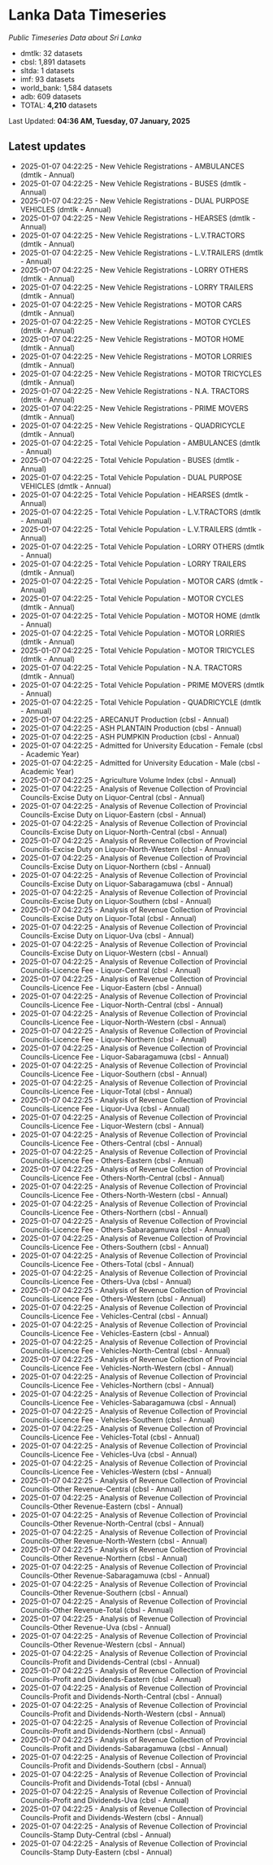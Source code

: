 # Lanka Data Timeseries
*Public Timeseries Data about Sri Lanka*

* dmtlk: 32 datasets
* cbsl: 1,891 datasets
* sltda: 1 datasets
* imf: 93 datasets
* world_bank: 1,584 datasets
* adb: 609 datasets
* TOTAL: **4,210** datasets

Last Updated: **04:36 AM, Tuesday, 07 January, 2025**

## Latest updates

* 2025-01-07 04:22:25 - New Vehicle Registrations - AMBULANCES (dmtlk - Annual)
* 2025-01-07 04:22:25 - New Vehicle Registrations - BUSES (dmtlk - Annual)
* 2025-01-07 04:22:25 - New Vehicle Registrations - DUAL PURPOSE VEHICLES (dmtlk - Annual)
* 2025-01-07 04:22:25 - New Vehicle Registrations - HEARSES (dmtlk - Annual)
* 2025-01-07 04:22:25 - New Vehicle Registrations - L.V.TRACTORS (dmtlk - Annual)
* 2025-01-07 04:22:25 - New Vehicle Registrations - L.V.TRAILERS (dmtlk - Annual)
* 2025-01-07 04:22:25 - New Vehicle Registrations - LORRY OTHERS (dmtlk - Annual)
* 2025-01-07 04:22:25 - New Vehicle Registrations - LORRY TRAILERS (dmtlk - Annual)
* 2025-01-07 04:22:25 - New Vehicle Registrations - MOTOR CARS (dmtlk - Annual)
* 2025-01-07 04:22:25 - New Vehicle Registrations - MOTOR CYCLES (dmtlk - Annual)
* 2025-01-07 04:22:25 - New Vehicle Registrations - MOTOR HOME (dmtlk - Annual)
* 2025-01-07 04:22:25 - New Vehicle Registrations - MOTOR LORRIES (dmtlk - Annual)
* 2025-01-07 04:22:25 - New Vehicle Registrations - MOTOR TRICYCLES (dmtlk - Annual)
* 2025-01-07 04:22:25 - New Vehicle Registrations - N.A. TRACTORS (dmtlk - Annual)
* 2025-01-07 04:22:25 - New Vehicle Registrations - PRIME MOVERS (dmtlk - Annual)
* 2025-01-07 04:22:25 - New Vehicle Registrations - QUADRICYCLE (dmtlk - Annual)
* 2025-01-07 04:22:25 - Total Vehicle Population - AMBULANCES (dmtlk - Annual)
* 2025-01-07 04:22:25 - Total Vehicle Population - BUSES (dmtlk - Annual)
* 2025-01-07 04:22:25 - Total Vehicle Population - DUAL PURPOSE VEHICLES (dmtlk - Annual)
* 2025-01-07 04:22:25 - Total Vehicle Population - HEARSES (dmtlk - Annual)
* 2025-01-07 04:22:25 - Total Vehicle Population - L.V.TRACTORS (dmtlk - Annual)
* 2025-01-07 04:22:25 - Total Vehicle Population - L.V.TRAILERS (dmtlk - Annual)
* 2025-01-07 04:22:25 - Total Vehicle Population - LORRY OTHERS (dmtlk - Annual)
* 2025-01-07 04:22:25 - Total Vehicle Population - LORRY TRAILERS (dmtlk - Annual)
* 2025-01-07 04:22:25 - Total Vehicle Population - MOTOR CARS (dmtlk - Annual)
* 2025-01-07 04:22:25 - Total Vehicle Population - MOTOR CYCLES (dmtlk - Annual)
* 2025-01-07 04:22:25 - Total Vehicle Population - MOTOR HOME (dmtlk - Annual)
* 2025-01-07 04:22:25 - Total Vehicle Population - MOTOR LORRIES (dmtlk - Annual)
* 2025-01-07 04:22:25 - Total Vehicle Population - MOTOR TRICYCLES (dmtlk - Annual)
* 2025-01-07 04:22:25 - Total Vehicle Population - N.A. TRACTORS (dmtlk - Annual)
* 2025-01-07 04:22:25 - Total Vehicle Population - PRIME MOVERS (dmtlk - Annual)
* 2025-01-07 04:22:25 - Total Vehicle Population - QUADRICYCLE (dmtlk - Annual)
* 2025-01-07 04:22:25 - ARECANUT Production (cbsl - Annual)
* 2025-01-07 04:22:25 - ASH PLANTAIN Production (cbsl - Annual)
* 2025-01-07 04:22:25 - ASH PUMPKIN Production (cbsl - Annual)
* 2025-01-07 04:22:25 - Admitted for University Education - Female (cbsl - Academic Year)
* 2025-01-07 04:22:25 - Admitted for University Education - Male (cbsl - Academic Year)
* 2025-01-07 04:22:25 - Agriculture Volume Index (cbsl - Annual)
* 2025-01-07 04:22:25 - Analysis of Revenue Collection of Provincial Councils-Excise Duty on Liquor-Central (cbsl - Annual)
* 2025-01-07 04:22:25 - Analysis of Revenue Collection of Provincial Councils-Excise Duty on Liquor-Eastern (cbsl - Annual)
* 2025-01-07 04:22:25 - Analysis of Revenue Collection of Provincial Councils-Excise Duty on Liquor-North-Central (cbsl - Annual)
* 2025-01-07 04:22:25 - Analysis of Revenue Collection of Provincial Councils-Excise Duty on Liquor-North-Western (cbsl - Annual)
* 2025-01-07 04:22:25 - Analysis of Revenue Collection of Provincial Councils-Excise Duty on Liquor-Northern (cbsl - Annual)
* 2025-01-07 04:22:25 - Analysis of Revenue Collection of Provincial Councils-Excise Duty on Liquor-Sabaragamuwa (cbsl - Annual)
* 2025-01-07 04:22:25 - Analysis of Revenue Collection of Provincial Councils-Excise Duty on Liquor-Southern (cbsl - Annual)
* 2025-01-07 04:22:25 - Analysis of Revenue Collection of Provincial Councils-Excise Duty on Liquor-Total (cbsl - Annual)
* 2025-01-07 04:22:25 - Analysis of Revenue Collection of Provincial Councils-Excise Duty on Liquor-Uva (cbsl - Annual)
* 2025-01-07 04:22:25 - Analysis of Revenue Collection of Provincial Councils-Excise Duty on Liquor-Western (cbsl - Annual)
* 2025-01-07 04:22:25 - Analysis of Revenue Collection of Provincial Councils-Licence Fee - Liquor-Central (cbsl - Annual)
* 2025-01-07 04:22:25 - Analysis of Revenue Collection of Provincial Councils-Licence Fee - Liquor-Eastern (cbsl - Annual)
* 2025-01-07 04:22:25 - Analysis of Revenue Collection of Provincial Councils-Licence Fee - Liquor-North-Central (cbsl - Annual)
* 2025-01-07 04:22:25 - Analysis of Revenue Collection of Provincial Councils-Licence Fee - Liquor-North-Western (cbsl - Annual)
* 2025-01-07 04:22:25 - Analysis of Revenue Collection of Provincial Councils-Licence Fee - Liquor-Northern (cbsl - Annual)
* 2025-01-07 04:22:25 - Analysis of Revenue Collection of Provincial Councils-Licence Fee - Liquor-Sabaragamuwa (cbsl - Annual)
* 2025-01-07 04:22:25 - Analysis of Revenue Collection of Provincial Councils-Licence Fee - Liquor-Southern (cbsl - Annual)
* 2025-01-07 04:22:25 - Analysis of Revenue Collection of Provincial Councils-Licence Fee - Liquor-Total (cbsl - Annual)
* 2025-01-07 04:22:25 - Analysis of Revenue Collection of Provincial Councils-Licence Fee - Liquor-Uva (cbsl - Annual)
* 2025-01-07 04:22:25 - Analysis of Revenue Collection of Provincial Councils-Licence Fee - Liquor-Western (cbsl - Annual)
* 2025-01-07 04:22:25 - Analysis of Revenue Collection of Provincial Councils-Licence Fee - Others-Central (cbsl - Annual)
* 2025-01-07 04:22:25 - Analysis of Revenue Collection of Provincial Councils-Licence Fee - Others-Eastern (cbsl - Annual)
* 2025-01-07 04:22:25 - Analysis of Revenue Collection of Provincial Councils-Licence Fee - Others-North-Central (cbsl - Annual)
* 2025-01-07 04:22:25 - Analysis of Revenue Collection of Provincial Councils-Licence Fee - Others-North-Western (cbsl - Annual)
* 2025-01-07 04:22:25 - Analysis of Revenue Collection of Provincial Councils-Licence Fee - Others-Northern (cbsl - Annual)
* 2025-01-07 04:22:25 - Analysis of Revenue Collection of Provincial Councils-Licence Fee - Others-Sabaragamuwa (cbsl - Annual)
* 2025-01-07 04:22:25 - Analysis of Revenue Collection of Provincial Councils-Licence Fee - Others-Southern (cbsl - Annual)
* 2025-01-07 04:22:25 - Analysis of Revenue Collection of Provincial Councils-Licence Fee - Others-Total (cbsl - Annual)
* 2025-01-07 04:22:25 - Analysis of Revenue Collection of Provincial Councils-Licence Fee - Others-Uva (cbsl - Annual)
* 2025-01-07 04:22:25 - Analysis of Revenue Collection of Provincial Councils-Licence Fee - Others-Western (cbsl - Annual)
* 2025-01-07 04:22:25 - Analysis of Revenue Collection of Provincial Councils-Licence Fee - Vehicles-Central (cbsl - Annual)
* 2025-01-07 04:22:25 - Analysis of Revenue Collection of Provincial Councils-Licence Fee - Vehicles-Eastern (cbsl - Annual)
* 2025-01-07 04:22:25 - Analysis of Revenue Collection of Provincial Councils-Licence Fee - Vehicles-North-Central (cbsl - Annual)
* 2025-01-07 04:22:25 - Analysis of Revenue Collection of Provincial Councils-Licence Fee - Vehicles-North-Western (cbsl - Annual)
* 2025-01-07 04:22:25 - Analysis of Revenue Collection of Provincial Councils-Licence Fee - Vehicles-Northern (cbsl - Annual)
* 2025-01-07 04:22:25 - Analysis of Revenue Collection of Provincial Councils-Licence Fee - Vehicles-Sabaragamuwa (cbsl - Annual)
* 2025-01-07 04:22:25 - Analysis of Revenue Collection of Provincial Councils-Licence Fee - Vehicles-Southern (cbsl - Annual)
* 2025-01-07 04:22:25 - Analysis of Revenue Collection of Provincial Councils-Licence Fee - Vehicles-Total (cbsl - Annual)
* 2025-01-07 04:22:25 - Analysis of Revenue Collection of Provincial Councils-Licence Fee - Vehicles-Uva (cbsl - Annual)
* 2025-01-07 04:22:25 - Analysis of Revenue Collection of Provincial Councils-Licence Fee - Vehicles-Western (cbsl - Annual)
* 2025-01-07 04:22:25 - Analysis of Revenue Collection of Provincial Councils-Other Revenue-Central (cbsl - Annual)
* 2025-01-07 04:22:25 - Analysis of Revenue Collection of Provincial Councils-Other Revenue-Eastern (cbsl - Annual)
* 2025-01-07 04:22:25 - Analysis of Revenue Collection of Provincial Councils-Other Revenue-North-Central (cbsl - Annual)
* 2025-01-07 04:22:25 - Analysis of Revenue Collection of Provincial Councils-Other Revenue-North-Western (cbsl - Annual)
* 2025-01-07 04:22:25 - Analysis of Revenue Collection of Provincial Councils-Other Revenue-Northern (cbsl - Annual)
* 2025-01-07 04:22:25 - Analysis of Revenue Collection of Provincial Councils-Other Revenue-Sabaragamuwa (cbsl - Annual)
* 2025-01-07 04:22:25 - Analysis of Revenue Collection of Provincial Councils-Other Revenue-Southern (cbsl - Annual)
* 2025-01-07 04:22:25 - Analysis of Revenue Collection of Provincial Councils-Other Revenue-Total (cbsl - Annual)
* 2025-01-07 04:22:25 - Analysis of Revenue Collection of Provincial Councils-Other Revenue-Uva (cbsl - Annual)
* 2025-01-07 04:22:25 - Analysis of Revenue Collection of Provincial Councils-Other Revenue-Western (cbsl - Annual)
* 2025-01-07 04:22:25 - Analysis of Revenue Collection of Provincial Councils-Profit and Dividends-Central (cbsl - Annual)
* 2025-01-07 04:22:25 - Analysis of Revenue Collection of Provincial Councils-Profit and Dividends-Eastern (cbsl - Annual)
* 2025-01-07 04:22:25 - Analysis of Revenue Collection of Provincial Councils-Profit and Dividends-North-Central (cbsl - Annual)
* 2025-01-07 04:22:25 - Analysis of Revenue Collection of Provincial Councils-Profit and Dividends-North-Western (cbsl - Annual)
* 2025-01-07 04:22:25 - Analysis of Revenue Collection of Provincial Councils-Profit and Dividends-Northern (cbsl - Annual)
* 2025-01-07 04:22:25 - Analysis of Revenue Collection of Provincial Councils-Profit and Dividends-Sabaragamuwa (cbsl - Annual)
* 2025-01-07 04:22:25 - Analysis of Revenue Collection of Provincial Councils-Profit and Dividends-Southern (cbsl - Annual)
* 2025-01-07 04:22:25 - Analysis of Revenue Collection of Provincial Councils-Profit and Dividends-Total (cbsl - Annual)
* 2025-01-07 04:22:25 - Analysis of Revenue Collection of Provincial Councils-Profit and Dividends-Uva (cbsl - Annual)
* 2025-01-07 04:22:25 - Analysis of Revenue Collection of Provincial Councils-Profit and Dividends-Western (cbsl - Annual)
* 2025-01-07 04:22:25 - Analysis of Revenue Collection of Provincial Councils-Stamp Duty-Central (cbsl - Annual)
* 2025-01-07 04:22:25 - Analysis of Revenue Collection of Provincial Councils-Stamp Duty-Eastern (cbsl - Annual)